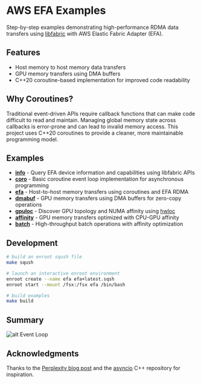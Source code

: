 # AWS EFA Examples

Step-by-step examples demonstrating high-performance RDMA data transfers using [libfabric](https://github.com/ofiwg/libfabric) with AWS Elastic Fabric Adapter (EFA).

## Features

- Host memory to host memory data transfers
- GPU memory transfers using DMA buffers
- C++20 coroutine-based implementation for improved code readability

## Why Coroutines?

Traditional event-driven APIs require callback functions that can make code
difficult to read and maintain. Managing global memory state across callbacks
is error-prone and can lead to invalid memory access. This project uses C++20
coroutines to provide a cleaner, more maintainable programming model.

## Examples

* **[info](src/info)** - Query EFA device information and capabilities using libfabric APIs
* **[coro](src/coro)** - Basic coroutine event loop implementation for asynchronous programming
* **[efa](src/efa)** - Host-to-host memory transfers using coroutines and EFA RDMA
* **[dmabuf](src/dmabuf)** - GPU memory transfers using DMA buffers for zero-copy operations
* **[gpuloc](src/gpuloc)** - Discover GPU topology and NUMA affinity using [hwloc](https://github.com/open-mpi/hwloc)
* **[affinity](src/affinity)** - GPU memory transfers optimized with CPU-GPU affinity
* **[batch](src/batch)** - High-throughput batch operations with affinity optimization

## Development

```bash
# build an enroot sqush file
make sqush

# launch an interactive enroot environment
enroot create --name efa efa+latest.sqsh
enroot start --mount /fsx:/fsx efa /bin/bash

# build examples
make build
```

## Summary

![alt Event Loop](imgs/io.png)

## Acknowledgments

Thanks to the [Perplexity blog post](https://www.perplexity.ai/hub/blog/high-performance-gpu-memory-transfer-on-aws) and the [asyncio](https://github.com/netcan/asyncio) C++ repository for inspiration.
